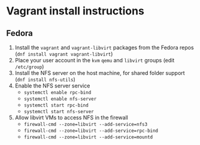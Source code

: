 # Vagrant install instructions

## Fedora
1. Install the `vagrant` and `vagrant-libvirt` packages from the Fedora repos (`dnf install vagrant vagrant-libvirt`)
2. Place your user account in the `kvm` `qemu` and `libvirt` groups (edit `/etc/group`)
3. Install the NFS server on the host machine, for shared folder support (`dnf install nfs-utils`)
4. Enable the NFS server service
   - `systemctl enable rpc-bind`
   - `systemctl enable nfs-server`
   - `systemctl start rpc-bind`
   - `systemctl start nfs-server`
5. Allow libvirt VMs to access NFS in the firewall
   - `firewall-cmd --zone=libvirt --add-service=nfs3`
   - `firewall-cmd --zone=libvirt --add-service=rpc-bind`
   - `firewall-cmd --zone=libvirt --add-service=mountd`
